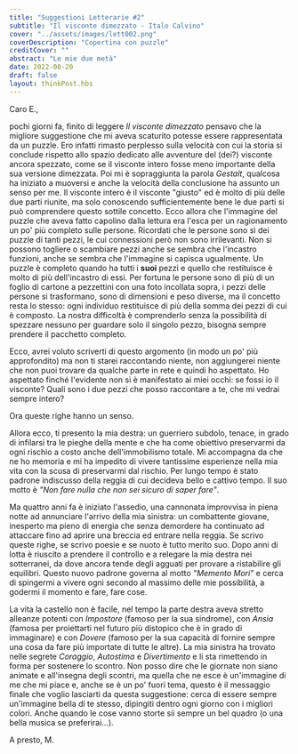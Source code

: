 ```yaml
---
title: "Suggestioni Letterarie #2"
subtitle: "Il visconte dimezzato - Italo Calvino"
cover: "../assets/images/lett002.png"
coverDescription: "Copertina con puzzle"
creditCover: ""
abstract: "Le mie due metà"
date: 2022-08-20
draft: false
layout: thinkPost.hbs
---
```

Caro E.,

pochi giorni fa, finito di leggere *Il visconte dimezzato* pensavo che la migliore suggestione che mi aveva scaturito potesse essere rappresentata da un puzzle.
Ero infatti rimasto perplesso sulla velocità con cui la storia si conclude rispetto allo spazio dedicato alle avventure del (dei?) visconte ancora spezzato, come se il visconte intero fosse meno importante della sua versione dimezzata.
Poi mi è sopraggiunta la parola *Gestalt*, qualcosa ha iniziato a muoversi e anche la velocità della conclusione ha assunto un senso per me. Il visconte intero è il visconte "giusto" ed è molto di più delle due parti riunite, ma solo conoscendo sufficientemente bene le due parti si può comprendere questo sottile concetto.
Ecco allora che l'immagine del puzzle che aveva fatto capolino dalla lettura era l'esca per un ragionamento un po' più completo sulle persone. Ricordati che le persone sono sì dei puzzle di tanti pezzi, le cui connessioni però non sono irrilevanti. Non si possono togliere o scambiare pezzi anche se sembra che l'incastro funzioni, anche se sembra che l'immagine si capisca ugualmente. Un puzzle è completo quando ha tutti i **suoi** pezzi e quello che restituisce è molto di più dell'incastro di essi. Per fortuna le persone sono di più di un foglio di cartone a pezzettini con una foto incollata sopra, i pezzi delle persone si trasformano, sono di dimensioni e peso diverse, ma il concetto resta lo stesso: ogni individuo restituisce di più della somma dei pezzi di cui è composto. La nostra difficoltà è comprenderlo senza la possibilità di spezzare nessuno per guardare solo il singolo pezzo, bisogna sempre prendere il pacchetto completo.

Ecco, avrei voluto scriverti di questo argomento (in modo un po' più approfondito) ma non ti starei raccontando niente, non aggiungerei niente che non puoi trovare da qualche parte in rete e quindi ho aspettato. Ho aspettato finché l'evidente non si è manifestato ai miei occhi: se fossi io il visconte? Quali sono i due pezzi che posso raccontare a te, che mi vedrai sempre intero?

Ora queste righe hanno un senso.

Allora ecco, ti presento la mia destra: un guerriero subdolo, tenace, in grado di infilarsi tra le pieghe della mente e che ha come obiettivo preservarmi da ogni rischio a costo anche dell'immobilismo totale. Mi accompagna da che ne ho memoria e mi ha impedito di vivere tantissime esperienze nella mia vita con la scusa di preservarmi dal rischio. Per lungo tempo è stato padrone indiscusso della reggia di cui decideva bello e cattivo tempo. Il suo motto è *"Non fare nulla che non sei sicuro di saper fare"*.

Ma quattro anni fa è iniziato l'assedio, una cannonata improvvisa in piena notte ad annunciare l'arrivo della mia sinistra: un combattente giovane, inesperto ma pieno di energia che senza demordere ha continuato ad attaccare fino ad aprire una breccia ed entrare nella reggia. Se scrivo queste righe, se scrivo poesie e se nuoto è tutto merito suo. Dopo anni di lotta è riuscito a prendere il controllo e a relegare la mia destra nei sotterranei, da dove ancora tende degli agguati per provare a ristabilire gli equilibri.
Questo nuovo padrone governa al motto *"Memento Mori"* e cerca di spingermi a vivere ogni secondo al massimo delle mie possibilità, a godermi il momento e fare, fare cose.

La vita la castello non è facile, nel tempo la parte destra aveva stretto alleanze potenti con *Impostore* (famoso per la sua sindrome), con *Ansia* (famosa per proiettarti nel futuro più distopico che è in grado di immaginare) e con *Dovere* (famoso per la sua capacità di fornire sempre una cosa da fare più importate di tutte le altre). La mia sinistra ha trovato nelle segrete *Coraggio*, *Autostima* e *Divertimento* e li sta rimettendo in forma per sostenere lo scontro.
Non posso dire che le giornate non siano animate e all'insegna degli scontri, ma quella che ne esce è un'immagine di me che mi piace e, anche se è un po' fuori tema, questo è il messaggio finale che voglio lasciarti da questa suggestione: cerca di essere sempre un'immagine bella di te stesso, dipingiti dentro ogni giorno con i migliori colori. Anche quando le cose vanno storte sii sempre un bel quadro (o una bella musica se preferirai…).

A presto,
M.